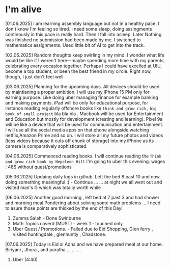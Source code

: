 # I'm alive # 
[01.06.2025]
I am learning assembly language but not in a healthy pace. I don't know I'm feeling so tired. I need some sleep, doing assingments continously in this pace is really hard. Then I fall into asleep. Later Nothing was finished no submission had been made by me. I switched to mathematics assignments. Used little bit of AI to get into the track. 

[02.06.2025]
Random thoughts keep swirling in my mind. I wonder what life would be like if I weren't here—maybe spending more time with my parents, celebrating every occasion together. Perhaps I could have excelled at UIU, become a top student, or been the best friend in my circle. Right now, though, I just don't feel well. 

[03.06.2025]
Planning for the upcoming days. All devices should be used by maintianing a proper ambition. I will use my iPhone 15 PM only for earning purpose. Like doing uber managing finance for example banking and making payments. iPad will be only for educational purpose, for instance reading regularly offshore books like `think and grow rich` , `big book of small project` bla bla bla . Macbook will be used for Entertainment and Education but mostly for development (creating and learning). Pixel 9a will be like a device that will be used for communication and entertainment. I will use all the social media apps on that phone alongside watching netflix,Amazon Prime and so on. I will store all my future photos and videos [less videos because it cuts off chunk of storage]  into my iPhone as its camera is comparatively sophisticated. 

[04.06.2025]
Commenced reading books. I will continue reading the `Think and grow rich book by Nepoleon Hill` 
I'm going to uber this evening. wages : 48$ without quest/promotions

[05.06.2025]
Updaing daily logs in github. Left the bed 8 past 10 and now doing something meaningful :) - Continue ... ... at night we all went out and visited man's G which was totally worth while 

[06.06.2025]
Another good morning , left bed at 7 past 3 and had shower and morning meal.Pondering about solving some math problems ... I need to asure those points are thicked by the end of this Day!
1. Zumma Salah - Done Swinburne
2. Math Topics coverd (MUST) - week 1 - touched only 
3. Uber Quest / Promotions. - Failed due to Eid Shopping, Glen ferry , visited huntingdale , glenhuntly , Chadstone. 

[07.06.2025]
Today is Eid al Adha and we have prepared meal at our home. Biriyani , Jhura , and paratha ... ... ... 

1. Uber (4:40)

